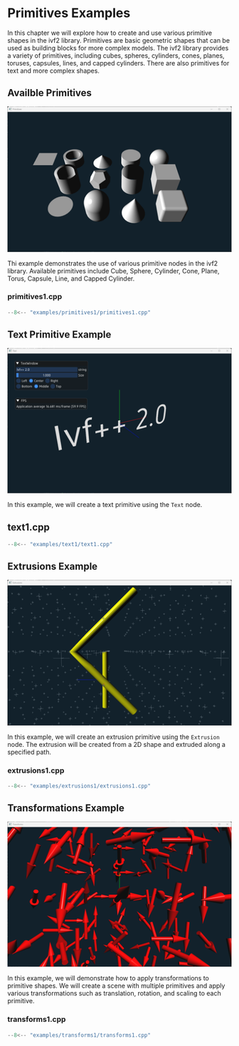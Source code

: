 # Primitives Examples

In this chapter we will explore how to create and use various primitive shapes in the ivf2 library. Primitives are basic geometric shapes that can be used as building blocks for more complex models. The ivf2 library provides a variety of primitives, including cubes, spheres, cylinders, cones, planes, toruses, capsules, lines, and capped cylinders. There are also primitives for text and more complex shapes.

## Availble Primitives

![primitives1](../images/sc_primitives1.png)

Thi example demonstrates the use of various primitive nodes in the ivf2 library. Available primitives include Cube, Sphere, Cylinder, Cone, Plane, Torus, Capsule, Line, and Capped Cylinder.

### primitives1.cpp

```cpp
--8<-- "examples/primitives1/primitives1.cpp"
```

## Text Primitive Example

![primitives2](../images/sc_text1.png)

In this example, we will create a text primitive using the `Text` node. 

## text1.cpp

```cpp
--8<-- "examples/text1/text1.cpp"
```

## Extrusions Example

![primitives3](../images/sc_extrusions1.png)

In this example, we will create an extrusion primitive using the `Extrusion` node. The extrusion will be created from a 2D shape and extruded along a specified path.

### extrusions1.cpp

```cpp
--8<-- "examples/extrusions1/extrusions1.cpp"
```

## Transformations Example

![primitives4](../images/sc_transforms1.png)

In this example, we will demonstrate how to apply transformations to primitive shapes. We will create a scene with multiple primitives and apply various transformations such as translation, rotation, and scaling to each primitive.

### transforms1.cpp

```cpp
--8<-- "examples/transforms1/transforms1.cpp"
```